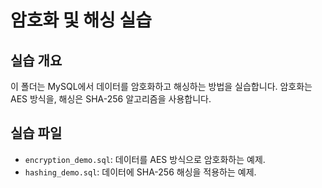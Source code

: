 # 암호화 및 해싱 실습

## 실습 개요
이 폴더는 MySQL에서 데이터를 암호화하고 해싱하는 방법을 실습합니다. 암호화는 AES 방식을, 해싱은 SHA-256 알고리즘을 사용합니다.

## 실습 파일
- `encryption_demo.sql`: 데이터를 AES 방식으로 암호화하는 예제.
- `hashing_demo.sql`: 데이터에 SHA-256 해싱을 적용하는 예제.

